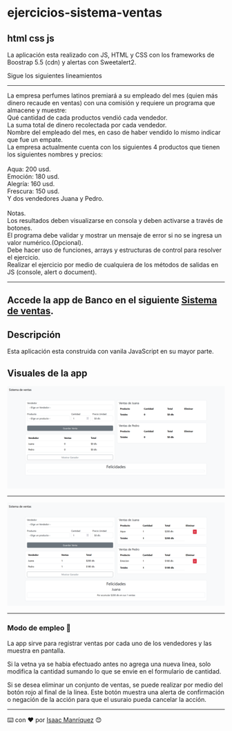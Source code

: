 # ejercicios-sistema-ventas

## html css js


La aplicación esta realizado con JS, HTML y CSS con los frameworks de Boostrap 5.5 (cdn) y alertas con Sweetalert2.

Sigue los siguientes lineamientos 

<hr/>
La empresa perfumes latinos premiará a su empleado del mes (quien más dinero recaude en ventas) con una comisión y requiere un programa que almacene y muestre:
<br/>
Qué cantidad de cada productos vendió cada vendedor.<br/>
La suma total de dinero recolectada por cada vendedor.<br/>
Nombre del empleado del mes, en caso de haber vendido lo mismo indicar que fue un empate.<br/>
La empresa actualmente cuenta con los siguientes 4 productos que tienen los siguientes nombres y precios:<br/>
<br/>
Aqua: 200 usd.<br/>
Emoción: 180 usd.<br/>
Alegría: 160 usd.<br/>
Frescura: 150 usd.<br/>
Y dos vendedores Juana y Pedro.<br/>
<br/>
Notas.<br/>
Los resultados deben visualizarse en consola y deben activarse a través de botones.<br/>
El programa debe validar y mostrar un mensaje de error si no se ingresa un valor numérico.(Opcional).<br/>
Debe hacer uso de funciones, arrays y estructuras de control para resolver el ejercicio.<br/>
Realizar el ejercicio por medio de cualquiera de los métodos de salidas en JS (console, alert o document).<br/>
<hr/>

## Accede la app de Banco en el siguiente [Sistema de ventas](https://isaacmb-alfa.github.io/ejercicios-sistema-ventas/).

## Descripción

Esta aplicación esta construida con vanila JavaScript en su mayor parte.


## Visuales de la app

<div aling="center">
    <img src="img/inicio.png" alt="inicio" width="800">
    </br>
    <hr>
    <img src="img/funcion.png" alt="inicio" width="800">
</div>

---

### Modo de empleo 🔧

La app sirve para registrar ventas por cada uno de los vendedores y las muestra en pantalla.

Si la vetna ya se habia efectuado antes no agrega una nueva linea, solo modifica la cantidad sumando lo que se envie en el formulario de cantidad.

Si se desea eliminar un conjunto de ventas, se puede realizar por medio del botón rojo al final de la linea. Este botón muestra una alerta de confirmación o negación de la acción para que el usuraio pueda cancelar la acción.



---

⌨️ con ❤️ por [Isaac Manríquez](https://github.com/isaacmb-alfa) 😊
